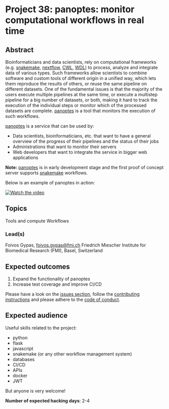 # Project 38: panoptes: monitor computational workflows in real time

## Abstract

Bioinformaticians and data scientists, rely on computational frameworks (e.g. [snakemake](https://snakemake.readthedocs.io/en/stable/), [nextflow](https://www.nextflow.io/), [CWL](https://www.commonwl.org/), [WDL](https://software.broadinstitute.org/wdl/)) to process, analyze and integrate data of various types. Such frameworks allow scientists to combine software and custom tools of different origin in a unified way, which lets them reproduce the results of others, or reuse the same pipeline on different datasets. One of the fundamental issues is that the majority of the users execute multiple pipelines at the same time, or execute a multistep pipeline for a big number of datasets, or both, making it hard to track the execution of the individual steps or monitor which of the processed datasets are complete. [panoptes](https://github.com/panoptes-organization/panoptes) is a tool that monitors the execution of such workflows.

[panoptes](https://github.com/panoptes-organization/panoptes) is a service that can be used by:
- Data scientists, bioinformaticians, etc. that want to have a general overview of the progress of their pipelines and the status of their jobs
- Administrations that want to monitor their servers
- Web developers that want to integrate the service in bigger web applications

**Note:** [panoptes](https://github.com/panoptes-organization/panoptes) is in early development stage and the first proof of concept server supports [snakemake](https://snakemake.readthedocs.io/en/stable/) workflows.

Below is an example of panoptes in action:

[![Watch the video](https://img.youtube.com/vi/de-YSJmq_5s/hqdefault.jpg)](https://www.youtube.com/watch?v=de-YSJmq_5s)

## Topics

Tools and compute
Workflows

### Lead(s)

Foivos Gypas, foivos.gypas@fmi.ch
Friedrich Miescher Institute for Biomedical Research (FMI), Basel, Switzerland

## Expected outcomes

1. Expand the functionality of panoptes
2. Increase test coverage and improve CI/CD

Please have a look on the [issues section](https://github.com/panoptes-organization/panoptes/issues), follow the [contributing instructions](https://github.com/panoptes-organization/panoptes/blob/master/CONTRIBUTING.md) and please adhere to the [code of conduct](https://github.com/panoptes-organization/panoptes/blob/master/CODE_OF_CONDUCT.md).

## Expected audience

Useful skills related to the project:
- python
- flask
- javascript
- snakemake (or any other workflow management system)
- databases
- CI/CD
- APIs
- docker
- JWT

But anyone is very welcome!

**Number of expected hacking days**: 2-4